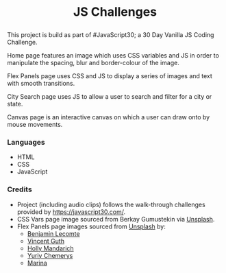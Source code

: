 # <p align="center">**JS Challenges**</p>

This project is build as part of #JavaScript30; a 30 Day Vanilla JS Coding Challenge. 

Home page features an image which uses CSS variables and JS in order to manipulate the spacing, blur and border-colour of the image.

Flex Panels page uses CSS and JS to display a series of images and text with smooth transitions.

City Search page uses JS to allow a user to search and filter for a city or state.

Canvas page is an interactive canvas on which a user can draw onto by mouse movements.

### **Languages**
- HTML
- CSS 
- JavaScript

### **Credits**
- Project (including audio clips) follows the walk-through challenges provided by https://javascript30.com/.
- CSS Vars page image sourced from Berkay Gumustekin via [Unsplash](https://unsplash.com/photos/hRg1KL4-AUE).
- Flex Panels page images sourced from [Unsplash](https://unsplash.com/) by:
    - [Benjamin Lecomte](https://unsplash.com/photos/A0FL94En8qk)
    - [Vincent Guth](https://unsplash.com/photos/62V7ntlKgL8)
    - [Holly Mandarich](https://unsplash.com/photos/bMog4gpujsI)
    - [Yuriy Chemerys](https://unsplash.com/photos/BTzQWyRK474)
    - [Marina](https://unsplash.com/photos/YmQ0-nmWcV0)

